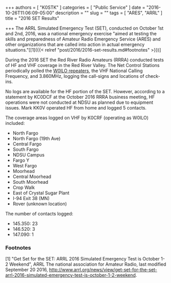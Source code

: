 +++
authors = [ "K0STK" ]
categories = [ "Public Service" ]
date = "2016-10-26T11:06:09-05:00"
description = ""
slug = ""
tags = [ "ARES", "ARRL" ]
title = "2016 SET Results"

+++
The ARRL Simulated Emergency Test (SET), conducted on October 1st and
2nd, 2016, was a national emergency exercise "aimed at testing the
skills and preparedness of Amateur Radio Emergency Service (ARES) and
other organizations that are called into action in actual emergency
situations."[[1]({{< relref "post/2016/2016-set-results.md#footnotes" >}})]

During the 2016 SET the Red River Radio Amateurs (RRRA) conducted tests
of HF and VHF coverage in the Red River Valley. The Net Control Stations
periodically polled the [W0ILO repeaters](/radios/), the VHF National Calling
Frequency, and 
3.860MHz, logging the call-signs and
locations of check-ins.
<!--more-->
No logs are available for the HF portion of the SET. However, according to a
statement by KC0DCF at the October 2016 RRRA business meeting, HF operations
were not conducted at NDSU as planned due to equipment issues. Mark KK0V
operated HF from home and logged 5 contacts.

The coverage areas logged on VHF by K0CRF (operating as W0ILO) included:

* North Fargo
* North Fargo (19th Ave)
* Central Fargo
* South Fargo
* NDSU Campus
* Fargo Y
* West Fargo
* Moorhead
* Central Moorhead
* South Moorhead
* Crop Walk
* East of Crystal Sugar Plant
* I-94 Exit 38 (MN)
* Rover (unknown location)

The number of contacts logged:

* 145.350: 23
* 146.520: 3
* 147.090: 1


### Footnotes

[1] "Get Set for the SET: ARRL 2016 Simulated Emergency Test is October 1-2
Weekend",
ARRL The national association for Amateur Radio,
last modified September 20 2016,
http://www.arrl.org/news/view/get-set-for-the-set-arrl-2016-simulated-emergency-test-is-october-1-2-weekend.
